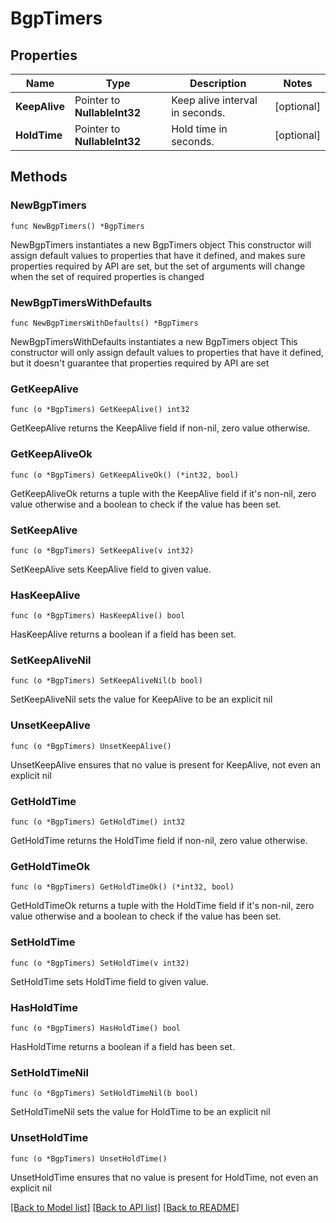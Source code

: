 # BgpTimers

## Properties

Name | Type | Description | Notes
------------ | ------------- | ------------- | -------------
**KeepAlive** | Pointer to **NullableInt32** | Keep alive interval in seconds. | [optional] 
**HoldTime** | Pointer to **NullableInt32** | Hold time in seconds. | [optional] 

## Methods

### NewBgpTimers

`func NewBgpTimers() *BgpTimers`

NewBgpTimers instantiates a new BgpTimers object
This constructor will assign default values to properties that have it defined,
and makes sure properties required by API are set, but the set of arguments
will change when the set of required properties is changed

### NewBgpTimersWithDefaults

`func NewBgpTimersWithDefaults() *BgpTimers`

NewBgpTimersWithDefaults instantiates a new BgpTimers object
This constructor will only assign default values to properties that have it defined,
but it doesn't guarantee that properties required by API are set

### GetKeepAlive

`func (o *BgpTimers) GetKeepAlive() int32`

GetKeepAlive returns the KeepAlive field if non-nil, zero value otherwise.

### GetKeepAliveOk

`func (o *BgpTimers) GetKeepAliveOk() (*int32, bool)`

GetKeepAliveOk returns a tuple with the KeepAlive field if it's non-nil, zero value otherwise
and a boolean to check if the value has been set.

### SetKeepAlive

`func (o *BgpTimers) SetKeepAlive(v int32)`

SetKeepAlive sets KeepAlive field to given value.

### HasKeepAlive

`func (o *BgpTimers) HasKeepAlive() bool`

HasKeepAlive returns a boolean if a field has been set.

### SetKeepAliveNil

`func (o *BgpTimers) SetKeepAliveNil(b bool)`

 SetKeepAliveNil sets the value for KeepAlive to be an explicit nil

### UnsetKeepAlive
`func (o *BgpTimers) UnsetKeepAlive()`

UnsetKeepAlive ensures that no value is present for KeepAlive, not even an explicit nil
### GetHoldTime

`func (o *BgpTimers) GetHoldTime() int32`

GetHoldTime returns the HoldTime field if non-nil, zero value otherwise.

### GetHoldTimeOk

`func (o *BgpTimers) GetHoldTimeOk() (*int32, bool)`

GetHoldTimeOk returns a tuple with the HoldTime field if it's non-nil, zero value otherwise
and a boolean to check if the value has been set.

### SetHoldTime

`func (o *BgpTimers) SetHoldTime(v int32)`

SetHoldTime sets HoldTime field to given value.

### HasHoldTime

`func (o *BgpTimers) HasHoldTime() bool`

HasHoldTime returns a boolean if a field has been set.

### SetHoldTimeNil

`func (o *BgpTimers) SetHoldTimeNil(b bool)`

 SetHoldTimeNil sets the value for HoldTime to be an explicit nil

### UnsetHoldTime
`func (o *BgpTimers) UnsetHoldTime()`

UnsetHoldTime ensures that no value is present for HoldTime, not even an explicit nil

[[Back to Model list]](../README.md#documentation-for-models) [[Back to API list]](../README.md#documentation-for-api-endpoints) [[Back to README]](../README.md)


